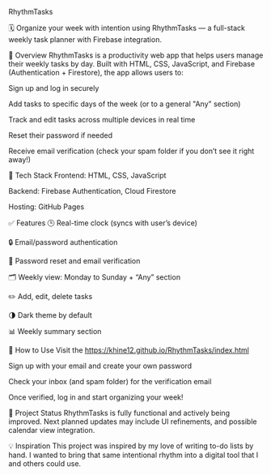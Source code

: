 RhythmTasks 

🗓️ Organize your week with intention using RhythmTasks — a full-stack weekly task planner with Firebase integration.

🌟 Overview
RhythmTasks is a productivity web app that helps users manage their weekly tasks by day. Built with HTML, CSS, JavaScript, and Firebase (Authentication + Firestore), the app allows users to:

Sign up and log in securely

Add tasks to specific days of the week (or to a general "Any" section)

Track and edit tasks across multiple devices in real time

Reset their password if needed

Receive email verification (check your spam folder if you don’t see it right away!)

🔐 Tech Stack
Frontend: HTML, CSS, JavaScript

Backend: Firebase Authentication, Cloud Firestore

Hosting: GitHub Pages

✅ Features
🕒 Real-time clock (syncs with user’s device)

🔒 Email/password authentication

📨 Password reset and email verification

🗂️ Weekly view: Monday to Sunday + “Any” section

✏️ Add, edit, delete tasks

🌗 Dark theme by default

📊 Weekly summary section

🚀 How to Use
Visit the https://khine12.github.io/RhythmTasks/index.html

Sign up with your email and create your own password

Check your inbox (and spam folder) for the verification email

Once verified, log in and start organizing your week!

🔧 Project Status
RhythmTasks is fully functional and actively being improved.
Next planned updates may include UI refinements, and possible calendar view integration.

💡 Inspiration
This project was inspired by my love of writing to-do lists by hand. I wanted to bring that same intentional rhythm into a digital tool that I and others could use.

